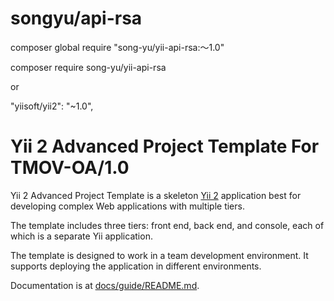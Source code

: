 # songyu/api-rsa

composer global require "song-yu/yii-api-rsa:～1.0"

composer require song-yu/yii-api-rsa

or

"yiisoft/yii2": "~1.0",

Yii 2 Advanced Project Template For TMOV-OA/1.0
===============================

Yii 2 Advanced Project Template is a skeleton [Yii 2](http://www.yiiframework.com/) application best for
developing complex Web applications with multiple tiers.

The template includes three tiers: front end, back end, and console, each of which
is a separate Yii application.

The template is designed to work in a team development environment. It supports
deploying the application in different environments.

Documentation is at [docs/guide/README.md](docs/guide/README.md).
